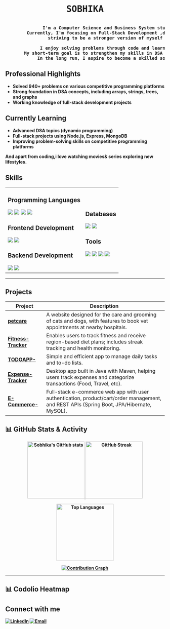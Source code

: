 <pre>
                                              <h1 align=center>SOBHIKA</h1> 
              <strong>I'm a Computer Science and Business System student who loves learning by building and exploring new technologies.
        Currently, I'm focusing on Full-Stack Development ,data structures & algorithms, and competitive programming.
                striving to be a stronger version of myself in coding, one line at a time.

             I enjoy solving problems through code and learning something new every day.
       My short-term goal is to strengthen my skills in DSA and backend development using Expressand MongoDB.
            In the long run, I aspire to become a skilled software developer capable of creating impactful projects.</string>  
</pre>


## Professional Highlights
- Solved **940+ problems** on various competitive programming platforms  
- Strong foundation in **DSA concepts**, including arrays, strings, trees, and graphs  
- Working knowledge of **full-stack development** projects

## Currently Learning
- Advanced **DSA topics** (dynamic programming)  
- **Full-stack projects** using Node.js, Express, MongoDB  
- Improving **problem-solving skills** on competitive programming platforms  

And apart from coding,i love watching movies& series exploring new lifestyles.  
## Skills

<table>
  <tr>
    <td>
      <h3>Programming Languages</h3>
      <img src="https://img.shields.io/badge/Java-007396?style=for-the-badge&logo=java&logoColor=white" />
      <img src="https://img.shields.io/badge/C-555?style=for-the-badge&logo=c&logoColor=white" />
      <img src="https://img.shields.io/badge/Python-3776AB?style=for-the-badge&logo=python&logoColor=white" />
      <img src="https://img.shields.io/badge/JavaScript-F7DF1E?style=for-the-badge&logo=javascript&logoColor=black" />
      <h3>Frontend Development</h3>
      <img src="https://img.shields.io/badge/HTML5-E34F26?style=for-the-badge&logo=html5&logoColor=white" />
      <img src="https://img.shields.io/badge/CSS3-1572B6?style=for-the-badge&logo=css3&logoColor=white" />
      <h3>Backend Development</h3>
      <img src="https://img.shields.io/badge/Node.js-339933?style=for-the-badge&logo=node.js&logoColor=white" />
      <img src="https://img.shields.io/badge/Express-000000?style=for-the-badge&logo=express&logoColor=white" />
    </td>
    <td>
      <h3>Databases</h3>
      <img src="https://img.shields.io/badge/MongoDB-47A248?style=for-the-badge&logo=mongodb&logoColor=white" />
      <img src="https://img.shields.io/badge/MySQL-4479A1?style=for-the-badge&logo=mysql&logoColor=white" />
      <h3>Tools</h3>
      <img src="https://img.shields.io/badge/VS%20Code-007ACC?style=for-the-badge&logo=visual-studio-code&logoColor=white" />
      <img src="https://img.shields.io/badge/Git-F05032?style=for-the-badge&logo=git&logoColor=white" />
      <img src="https://img.shields.io/badge/GitHub-181717?style=for-the-badge&logo=github&logoColor=white" />
      <img src="https://img.shields.io/badge/Apache%20Maven-C71A36?style=for-the-badge&logo=apachemaven&logoColor=white" />
    </td>
  </tr>
</table>

---
## Projects

| Project | Description |
|---------|-------------|
| [**petcare**](https://github.com/sobhika11/petcare) | A website designed for the care and grooming of cats and dogs, with features to book vet appointments at nearby hospitals. |
| [**Fitness-Tracker**](https://github.com/sobhika11/Fitness-Tracker) | Enables users to track fitness and receive region-based diet plans; includes streak tracking and health monitoring. |
|  [**TODOAPP-**](https://github.com/sobhika11/TODOAPP-) | Simple and efficient app to manage daily tasks and to-do lists. |
| [**Expense-Tracker**](https://github.com/sobhika11/Expense-Tracker) | Desktop app built in Java with Maven, helping users track expenses and categorize transactions (Food, Travel, etc). |
| [**E-Commerce-**](https://github.com/sobhika11/E-Commerce-) | Full-stack e-commerce web app with user authentication, product/cart/order management, and REST APIs (Spring Boot, JPA/Hibernate, MySQL). |


## 📊 GitHub Stats & Activity

<p align="center">
  <a href="https://github.com/sobhika11">
    <img src="https://github-readme-stats.vercel.app/api?username=sobhika11&show_icons=true&theme=default&hide_border=true&bg_color=ffffff&title_color=0078D7&icon_color=0078D7&text_color=333333" alt="Sobhika's GitHub stats" height="180px"/>
  </a>
  <a href="https://github.com/sobhika11">
    <img src="https://github-readme-streak-stats.herokuapp.com/?user=sobhika11&theme=default&hide_border=true&background=ffffff&ring=0078D7&fire=FF6E40&currStreakLabel=0078D7" alt="GitHub Streak" height="180px"/>
  </a>
</p>

<p align="center">
  <a href="https://github.com/sobhika11">
    <img src="https://github-readme-stats.vercel.app/api/top-langs/?username=sobhika11&layout=compact&langs_count=8&theme=default&hide_border=true&bg_color=ffffff&title_color=0078D7&text_color=333333" alt="Top Languages" height="180px"/>
  </a>
</p>

<p align="center">
  <a href="https://github.com/ashutosh00710/github-readme-activity-graph">
    <img src="https://github-readme-activity-graph.vercel.app/graph?username=sobhika11&theme=minimal&hide_border=true&bg_color=ffffff&color=0078D7&line=0078D7&point=0078D7" alt="Contribution Graph" />
  </a>
</p>

---
## 📊 Codolio Heatmap

## Connect with me

[![LinkedIn](https://img.shields.io/badge/LinkedIn-0077B5?style=for-the-badge&logo=linkedin&logoColor=white)](https://www.linkedin.com/in/sobhika-p-m-9316192a5/)
[![Email](https://img.shields.io/badge/Email-D14836?style=for-the-badge&logo=gmail&logoColor=white)](mailto:-sobhika1105@gmail.com)


